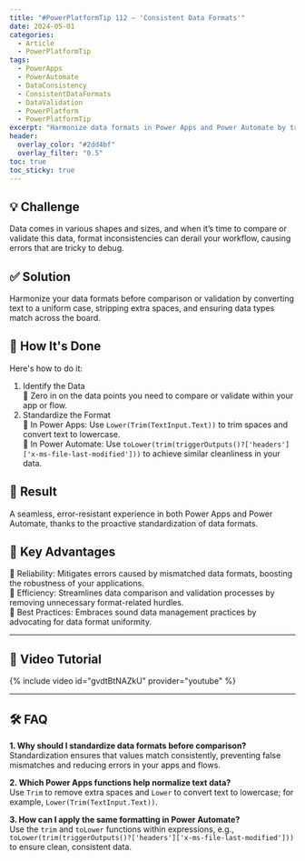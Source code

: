 ```yaml
---
title: "#PowerPlatformTip 112 – 'Consistent Data Formats'"
date: 2024-05-01
categories:
  - Article
  - PowerPlatformTip
tags:
  - PowerApps
  - PowerAutomate
  - DataConsistency
  - ConsistentDataFormats
  - DataValidation
  - PowerPlatform
  - PowerPlatformTip
excerpt: "Harmonize data formats in Power Apps and Power Automate by trimming spaces, standardizing case, and matching types to prevent comparison and validation errors."
header:
  overlay_color: "#2dd4bf"
  overlay_filter: "0.5"
toc: true
toc_sticky: true
---
```


## 💡 Challenge
Data comes in various shapes and sizes, and when it’s time to compare or validate this data, format inconsistencies can derail your workflow, causing errors that are tricky to debug.

## ✅ Solution
Harmonize your data formats before comparison or validation by converting text to a uniform case, stripping extra spaces, and ensuring data types match across the board.

## 🔧 How It's Done
Here's how to do it:
1. Identify the Data  
   🔸 Zero in on the data points you need to compare or validate within your app or flow.  
2. Standardize the Format  
   🔸 In Power Apps: Use `Lower(Trim(TextInput.Text))` to trim spaces and convert text to lowercase.  
   🔸 In Power Automate: Use `toLower(trim(triggerOutputs()?['headers']['x-ms-file-last-modified']))` to achieve similar cleanliness in your data.  

## 🎉 Result
A seamless, error-resistant experience in both Power Apps and Power Automate, thanks to the proactive standardization of data formats.

## 🌟 Key Advantages
🔸 Reliability: Mitigates errors caused by mismatched data formats, boosting the robustness of your applications.  
🔸 Efficiency: Streamlines data comparison and validation processes by removing unnecessary format-related hurdles.  
🔸 Best Practices: Embraces sound data management practices by advocating for data format uniformity.  

---

## 🎥 Video Tutorial
{% include video id="gvdtBtNAZkU" provider="youtube" %}

---

## 🛠️ FAQ
**1. Why should I standardize data formats before comparison?**  
Standardization ensures that values match consistently, preventing false mismatches and reducing errors in your apps and flows.

**2. Which Power Apps functions help normalize text data?**  
Use `Trim` to remove extra spaces and `Lower` to convert text to lowercase; for example, `Lower(Trim(TextInput.Text))`.

**3. How can I apply the same formatting in Power Automate?**  
Use the `trim` and `toLower` functions within expressions, e.g., `toLower(trim(triggerOutputs()?['headers']['x-ms-file-last-modified']))` to ensure clean, consistent data.